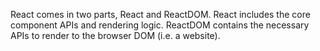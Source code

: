 React comes in two parts, React and ReactDOM. React includes the core component APIs and rendering logic. ReactDOM contains the necessary APIs to render to the browser DOM (i.e. a website).
